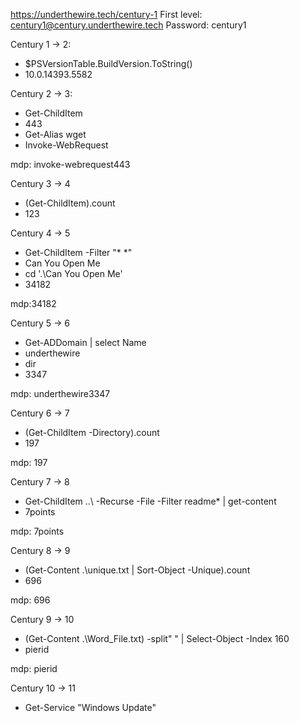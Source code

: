 https://underthewire.tech/century-1
First level: century1@century.underthewire.tech
Password: century1

Century 1 -> 2: 
- $PSVersionTable.BuildVersion.ToString()
- 10.0.14393.5582

Century 2 -> 3:
- Get-ChildItem
- 443
- Get-Alias wget
- Invoke-WebRequest

mdp: invoke-webrequest443

Century 3 -> 4
- (Get-ChildItem).count
- 123

Century 4 -> 5
- Get-ChildItem -Filter "* *"
- Can You Open Me
- cd '.\Can You Open Me'
- 34182

mdp:34182

Century 5 -> 6
- Get-ADDomain | select Name
- underthewire
- dir
- 3347

mdp: underthewire3347

Century 6 -> 7
- (Get-ChildItem -Directory).count
- 197

mdp: 197

Century 7 -> 8
- Get-ChildItem ..\ -Recurse -File -Filter readme* | get-content
- 7points

mdp: 7points

Century 8 -> 9
- (Get-Content .\unique.txt | Sort-Object -Unique).count
- 696

mdp: 696

Century 9 -> 10
- (Get-Content .\Word_File.txt) -split" " | Select-Object -Index 160
- pierid

mdp: pierid

Century 10 -> 11
- Get-Service "Windows Update"






















